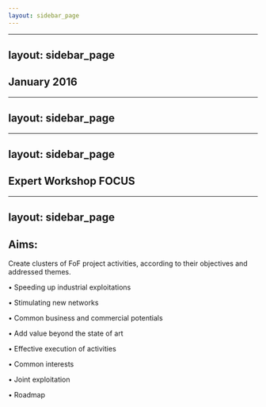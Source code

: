 ```yaml
---
layout: sidebar_page
---
```


---
layout: sidebar_page
---

## January 2016

---
layout: sidebar_page
---

---
layout: sidebar_page
---

## Expert Workshop FOCUS


---
layout: sidebar_page
---

##  Aims:


Create clusters of FoF project activities, according to their objectives and addressed themes.

• Speeding up industrial exploitations

• Stimulating new networks

• Common business and commercial potentials

• Add value beyond the state of art

• Effective execution of activities

• Common interests

• Joint exploitation

• Roadmap